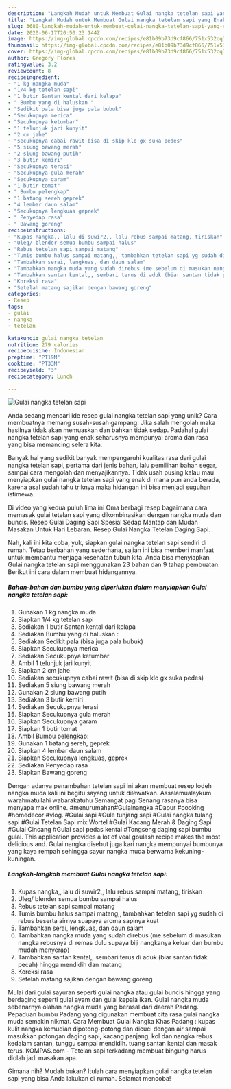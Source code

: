 ```yaml
---
description: "Langkah Mudah untuk Membuat Gulai nangka tetelan sapi yang Enak"
title: "Langkah Mudah untuk Membuat Gulai nangka tetelan sapi yang Enak"
slug: 3680-langkah-mudah-untuk-membuat-gulai-nangka-tetelan-sapi-yang-enak
date: 2020-06-17T20:50:23.144Z
image: https://img-global.cpcdn.com/recipes/e81b09b73d9cf866/751x532cq70/gulai-nangka-tetelan-sapi-foto-resep-utama.jpg
thumbnail: https://img-global.cpcdn.com/recipes/e81b09b73d9cf866/751x532cq70/gulai-nangka-tetelan-sapi-foto-resep-utama.jpg
cover: https://img-global.cpcdn.com/recipes/e81b09b73d9cf866/751x532cq70/gulai-nangka-tetelan-sapi-foto-resep-utama.jpg
author: Gregory Flores
ratingvalue: 3.2
reviewcount: 8
recipeingredient:
- "1 kg nangka muda"
- "1/4 kg tetelan sapi"
- "1 butir Santan kental dari kelapa"
- " Bumbu yang di haluskan "
- "Sedikit pala bisa juga pala bubuk"
- "Secukupnya merica"
- "Secukupnya ketumbar"
- "1 telunjuk jari kunyit"
- "2 cm jahe"
- "secukupnya cabai rawit bisa di skip klo gx suka pedes"
- "5 siung bawang merah"
- "2 siung bawang putih"
- "3 butir kemiri"
- "Secukupnya terasi"
- "Secukupnya gula merah"
- "Secukupnya garam"
- "1 butir tomat"
- " Bumbu pelengkap"
- "1 batang sereh geprek"
- "4 lembar daun salam"
- "Secukupnya lengkuas geprek"
- " Penyedap rasa"
- " Bawang goreng"
recipeinstructions:
- "Kupas nangka,, lalu di suwir2,, lalu rebus sampai matang, tiriskan"
- "Uleg/ blender semua bumbu sampai halus"
- "Rebus tetelan sapi sampai matang"
- "Tumis bumbu halus sampai matang,, tambahkan tetelan sapi yg sudah di rebus beserta airnya suapaya aroma sapinya kuat"
- "Tambahkan serai, lengkuas, dan daun salam"
- "Tambahkan nangka muda yang sudah direbus (me sebelum di masukan nangka rebusnya di remas dulu supaya biji nangkanya keluar dan bumbu mudah menyerap)"
- "Tambahkan santan kental,, sembari terus di aduk (biar santan tidak pecah) hingga mendidih dan matang"
- "Koreksi rasa"
- "Setelah matang sajikan dengan bawang goreng"
categories:
- Resep
tags:
- gulai
- nangka
- tetelan

katakunci: gulai nangka tetelan 
nutrition: 279 calories
recipecuisine: Indonesian
preptime: "PT19M"
cooktime: "PT33M"
recipeyield: "3"
recipecategory: Lunch

---
```



![Gulai nangka tetelan sapi](https://img-global.cpcdn.com/recipes/e81b09b73d9cf866/751x532cq70/gulai-nangka-tetelan-sapi-foto-resep-utama.jpg)

Anda sedang mencari ide resep gulai nangka tetelan sapi yang unik? Cara membuatnya memang susah-susah gampang. Jika salah mengolah maka hasilnya tidak akan memuaskan dan bahkan tidak sedap. Padahal gulai nangka tetelan sapi yang enak seharusnya mempunyai aroma dan rasa yang bisa memancing selera kita.

Banyak hal yang sedikit banyak mempengaruhi kualitas rasa dari gulai nangka tetelan sapi, pertama dari jenis bahan, lalu pemilihan bahan segar, sampai cara mengolah dan menyajikannya. Tidak usah pusing kalau mau menyiapkan gulai nangka tetelan sapi yang enak di mana pun anda berada, karena asal sudah tahu triknya maka hidangan ini bisa menjadi suguhan istimewa.

Di video yang kedua puluh lima ini Oma berbagi resep bagaimana cara memasak gulai tetelan sapi yang dikombinasikan dengan nangka muda dan buncis. Resep Gulai Daging Sapi Spesial Sedap Mantap dan Mudah Masakan Untuk Hari Lebaran. Resep Gulai Nangka Tetelan Daging Sapi.


Nah, kali ini kita coba, yuk, siapkan gulai nangka tetelan sapi sendiri di rumah. Tetap berbahan yang sederhana, sajian ini bisa memberi manfaat untuk membantu menjaga kesehatan tubuh kita. Anda bisa menyiapkan Gulai nangka tetelan sapi menggunakan 23 bahan dan 9 tahap pembuatan. Berikut ini cara dalam membuat hidangannya.

<!--inarticleads1-->

##### Bahan-bahan dan bumbu yang diperlukan dalam menyiapkan Gulai nangka tetelan sapi:

1. Gunakan 1 kg nangka muda
1. Siapkan 1/4 kg tetelan sapi
1. Sediakan 1 butir Santan kental dari kelapa
1. Sediakan  Bumbu yang di haluskan :
1. Sediakan Sedikit pala (bisa juga pala bubuk)
1. Siapkan Secukupnya merica
1. Sediakan Secukupnya ketumbar
1. Ambil 1 telunjuk jari kunyit
1. Siapkan 2 cm jahe
1. Sediakan secukupnya cabai rawit (bisa di skip klo gx suka pedes)
1. Sediakan 5 siung bawang merah
1. Gunakan 2 siung bawang putih
1. Sediakan 3 butir kemiri
1. Sediakan Secukupnya terasi
1. Siapkan Secukupnya gula merah
1. Siapkan Secukupnya garam
1. Siapkan 1 butir tomat
1. Ambil  Bumbu pelengkap:
1. Gunakan 1 batang sereh, geprek
1. Siapkan 4 lembar daun salam
1. Siapkan Secukupnya lengkuas, geprek
1. Sediakan  Penyedap rasa
1. Siapkan  Bawang goreng


Dengan adanya penambahan tetelan sapi ini akan membuat resep lodeh nangka muda kali ini begitu sayang untuk dilewatkan. Assalamualaykum warahmatullahi wabarakatuhu Semangat pagi Senang rasanya bisa menyapa mak online. #menurumahan#Gulainangka #Dapur #cooking #homedecor #vlog. #Gulai sapi #Gule tunjang sapi #Gulai nangka tulang sapi #Gulai Tetelan Sapi mix Wortel #Gulai Kacang Merah &amp; Daging Sapi #Gulai Cincang #Gulai sapi pedas kental #Tongseng daging sapi bumbu gulai. This application provides a lot of veal goulash recipe makes the most delicious and. Gulai nangka disebut juga kari nangka mempunyai bumbunya yang kaya rempah sehingga sayur nangka muda berwarna kekuning-kuningan. 

<!--inarticleads2-->

##### Langkah-langkah membuat Gulai nangka tetelan sapi:

1. Kupas nangka,, lalu di suwir2,, lalu rebus sampai matang, tiriskan
1. Uleg/ blender semua bumbu sampai halus
1. Rebus tetelan sapi sampai matang
1. Tumis bumbu halus sampai matang,, tambahkan tetelan sapi yg sudah di rebus beserta airnya suapaya aroma sapinya kuat
1. Tambahkan serai, lengkuas, dan daun salam
1. Tambahkan nangka muda yang sudah direbus (me sebelum di masukan nangka rebusnya di remas dulu supaya biji nangkanya keluar dan bumbu mudah menyerap)
1. Tambahkan santan kental,, sembari terus di aduk (biar santan tidak pecah) hingga mendidih dan matang
1. Koreksi rasa
1. Setelah matang sajikan dengan bawang goreng


Mulai dari gulai sayuran seperti gulai nangka atau gulai buncis hingga yang berdaging seperti gulai ayam dan gulai kepala ikan. Gulai nangka muda sebenarnya olahan nangka muda yang berasal dari daerah Padang. Pepaduan bumbu Padang yang digunakan membuat cita rasa gulai nangka muda semakin nikmat. Cara Membuat Gulai Nangka Khas Padang : kupas kulit nangka kemudian dipotong-potong dan dicuci dengan air sampai masukkan potongan daging sapi, kacang panjang, kol dan nangka rebus kedalam santan, tunggu sampai mendidih. tuang santan kental dan masak terus. KOMPAS.com - Tetelan sapi terkadang membuat bingung harus diolah jadi masakan apa. 

Gimana nih? Mudah bukan? Itulah cara menyiapkan gulai nangka tetelan sapi yang bisa Anda lakukan di rumah. Selamat mencoba!

